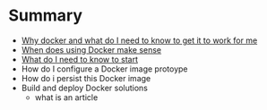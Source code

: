 # Summary

* [Why docker and what do I need to know to get it to work for me](README.md)
* [When does using Docker make sense](first-question.md)
* [What do I need to know to start](second-question.md)
* How do I configure a Docker image protoype
* How do i persist this Docker image
* Build and deploy Docker solutions
   * what is an article

